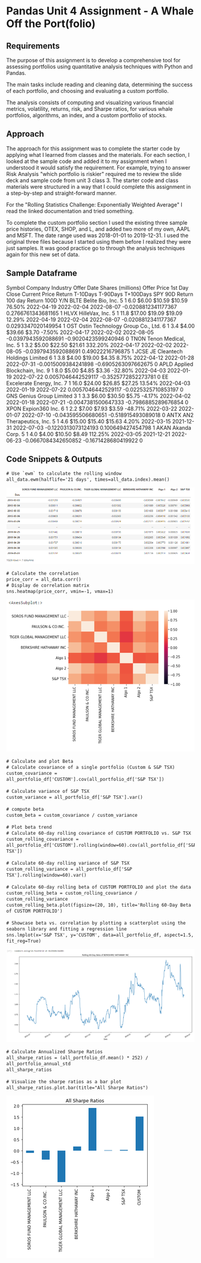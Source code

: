 # Pandas Unit 4 Assignment - A Whale Off the Port(folio)

## Requirements

The purpose of this assignment is to develop a comprehensive tool for assessing portfolios using quantitative analysis techniques with Python and Pandas.

The main tasks include reading and cleaning data, determining the success of each portfolio, and choosing and evaluating a custom portfolio.

The analysis consists of computing and visualizing various financial metrics, volatility, returns, risk, and Sharpe ratios, for various whale portfolios, algorithms, an index, and a custom portfolio of stocks.

## Approach

The approach for this assignment was to complete the starter code by applying what I learned from classes and the materials. For each section, I looked at the sample code and added it to my assignment when I understood it would satisfy the requirement. For example, trying to answer Risk Analysis "which portfolio is riskier" required me to review the slide deck and sample code from unit 3 class 3. The starter code and class materials were structured in a way that I could complete this assignment in a step-by-step and straight-forward manner.

For the "Rolling Statistics Challenge: Exponentially Weighted Average" I read the linked documentation and tried something.

To complete the custom portfolio section I used the existing three sample price histories, OTEX, SHOP, and L, and added two more of my own, AAPL and MSFT. The date range used was 2018-01-01 to 2019-12-31. I used the original three files because I started using them before I realized they were just samples. It was good practice go to through the analysis techniques again for this new set of data.

## Sample Dataframe

Symbol	Company	Industry	Offer Date	Shares (millions)	Offer Price	1st Day Close	Current Price	Return	T-10Days	T-90Days	T+100Days	SPY 90D Return	100 day Return	100D Y/N
BLTE	Belite Bio, Inc.	5	1	6.0	$6.00	$10.59	$10.59	76.50%	2022-04-19	2022-02-04	2022-08-07	-0.0208812341177367	0.2766761343681165	1
HLVX	HilleVax, Inc.	5	1	11.8	$17.00	$19.09	$19.09	12.29%	2022-04-19	2022-02-04	2022-08-07	-0.0208812341177367	0.0293347020149954	1
OST	Ostin Technology Group Co., Ltd.	6	1	3.4	$4.00	$39.66	$3.70	-7.50%	2022-04-17	2022-02-02	2022-08-05	-0.0397943592088691	-0.9020423599240946	0
TNON	Tenon Medical, Inc.	5	1	3.2	$5.00	$22.50	$21.61	332.20%	2022-04-17	2022-02-02	2022-08-05	-0.0397943592088691	0.49022216796875	1
JCSE	JE Cleantech Holdings Limited	6	1	3.8	$4.00	$19.00	$4.35	8.75%	2022-04-12	2022-01-28	2022-07-31	-0.0015009384241898	-0.6905263097662675	0
APLD	Applied Blockchain, Inc.	9	1	8.0	$5.00	$4.85	$3.36	-32.80%	2022-04-03	2022-01-19	2022-07-22	0.0057046442529117	-0.3525772852273781	0
EE	Excelerate Energy, Inc.	7	1	16.0	$24.00	$26.85	$27.25	13.54%	2022-04-03	2022-01-19	2022-07-22	0.0057046442529117	-0.0225325710853197	0
GNS	Genius Group Limited	3	1	3.3	$6.00	$30.50	$5.75	-4.17%	2022-04-02	2022-01-18	2022-07-21	-0.0047381500647333	-0.7986885289676854	0
XPON	Expion360 Inc.	6	1	2.2	$7.00	$7.93	$3.59	-48.71%	2022-03-22	2022-01-07	2022-07-10	-0.043595506680651	-0.518915493089018	0
ANTX	AN2 Therapeutics, Inc.	5	1	4.6	$15.00	$15.40	$15.63	4.20%	2022-03-15	2021-12-31	2022-07-03	-0.1220313073124193	0.100649427454798	1
AKAN	Akanda Corp.	5	1	4.0	$4.00	$10.50	$8.49	112.25%	2022-03-05	2021-12-21	2022-06-23	-0.0667084342650852	-0.1671428680419922	0



## Code Snippets & Outputs

```
# Use `ewm` to calculate the rolling window
all_data.ewm(halflife='21 days', times=all_data.index).mean()
```

![Rolling Statistics Challenge: Exponentially Weighted Average](/Resources/output3.png)

```
# Calculate the correlation
price_corr = all_data.corr()
# Display de correlation matrix
sns.heatmap(price_corr, vmin=-1, vmax=1)
```

![Rolling Statistics Challenge: Exponentially Weighted Average](/Resources/output4.png)

```
# Calculate and plot Beta
# Calculate covariance of a single portfolio (Custom & S&P TSX)
custom_covariance = all_portfolio_df['CUSTOM'].cov(all_portfolio_df['S&P TSX'])

# Calculate variance of S&P TSX
custom_variance = all_portfolio_df['S&P TSX'].var()

# compute beta
custom_beta = custom_covariance / custom_variance

# Plot beta trend
# Calculate 60-day rolling covariance of CUSTOM PORTFOLIO vs. S&P TSX
custom_rolling_covariance = all_portfolio_df['CUSTOM'].rolling(window=60).cov(all_portfolio_df['S&P TSX'])

# Calculate 60-day rolling variance of S&P TSX
custom_rolling_variance = all_portfolio_df['S&P TSX'].rolling(window=60).var()

# Calculate 60-day rolling beta of CUSTOM PORTFOLIO and plot the data
custom_rolling_beta = custom_rolling_covariance / custom_rolling_variance
custom_rolling_beta.plot(figsize=(20, 10), title='Rolling 60-Day Beta of CUSTOM PORTFOLIO')

# Showcase beta vs. correlation by plotting a scatterplot using the seaborn library and fitting a regression line
sns.lmplot(x='S&P TSX', y='CUSTOM', data=all_portfolio_df, aspect=1.5, fit_reg=True)
```

![Rolling 60-Day Beta of CUSTOM PORTFOLIO](/Resources/output1.png)

```
# Calculate Annualized Sharpe Ratios
all_sharpe_ratios = (all_portfolio_df.mean() * 252) / all_portfolio_annual_std
all_sharpe_ratios

# Visualize the sharpe ratios as a bar plot
all_sharpe_ratios.plot.bar(title="All Sharpe Ratios")
```

![Sharpe ratios](/Resources/output2.png)
